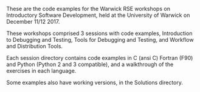 
These are the code examples for the Warwick RSE workshops on Introductory Software Development, held at the University of Warwick on December 11/12 2017.

These workshops comprised 3 sessions with code examples, Introduction to Debugging and Testing, Tools for Debugging and Testing, and Workflow and Distribution Tools.

Each session directory contains code examples in C (ansi C) Fortran (F90) and Python (Python 2 and 3 compatible), and a walkthrough of the exercises in each language.

Some examples also have working versions, in the Solutions directory.


